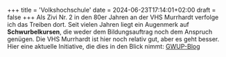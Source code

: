 +++
title = 'Volkshochschule'
date = 2024-06-23T17:14:01+02:00
draft = false
+++
Als Zivi Nr. 2 in den 80er Jahren an der VHS Murrhardt verfolge ich das Treiben dort. Seit vielen Jahren liegt ein Augenmerk auf **Schwurbelkursen**, die weder dem Bildungsauftrag noch dem Anspruch genügen.  Die VHS Murrhardt ist hier noch relativ gut, aber es geht besser. Hier eine aktuelle Initiative, die dies in den Blick nimmt: 
[GWUP-Blog](https://www.haufe.de/oeffentlicher-dienst/tvoed-office-professional/dienstreise-7-anordnung-oder-genehmigung-einer-dienstreise_idesk_PI13994_HI920363.html)